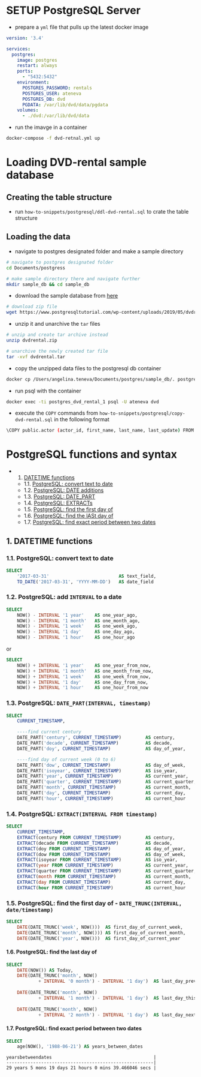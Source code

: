 
# SETUP PostgreSQL Server

* prepare a `yml` file that pulls up the latest docker image

```yml
version: '3.4'

services:
  postgres:
    image: postgres
    restart: always
    ports: 
      - "5432:5432"
    environment:
      POSTGRES_PASSWORD: rentals
      POSTGRES_USER: ateneva
      POSTGRES_DB: dvd
      PGDATA: /var/lib/dvd/data/pgdata
    volumes: 
      - ./dvd:/var/lib/dvd/data
```

* run the imavge in a container

```bash
docker-compose -f dvd-retnal.yml up
```

# Loading DVD-rental sample database

## Creating the table structure

* run `how-to-snippets/postgresql/ddl-dvd-rental.sql`  to crate the table structure

## Loading the data

* navigate to postgres designated folder and make a sample directory

```bash
# navigate to postgres designated folder
cd Documents/postgress

# make sample directory there and navigate further 
mkdir sample_db && cd sample_db
```

* download the sample database from [here](https://www.postgresqltutorial.com/wp-content/uploads/2019/05/dvdrental.zip)

```bash
# download zip file 
wget https://www.postgresqltutorial.com/wp-content/uploads/2019/05/dvdrental.zip
```

* unzip it and unarchive the `tar` files

```bash
# unzip and create tar archive instead
unzip dvdrental.zip

# unarchive the newly created tar file
tar -xvf dvdrental.tar
```

* copy the unzipped data files to the postgresql db container

```bash
docker cp /Users/angelina.teneva/Documents/postgres/sample_db/. postgres_dvd_rental_1/:/home/
```

* run psql with the container

```bash
docker exec -ti postgres_dvd_rental_1 psql -U ateneva dvd
```

* execute the `COPY` commands from `how-to-snippets/postgresql/copy-dvd-rental.sql` in the following format

```bash
\COPY public.actor (actor_id, first_name, last_name, last_update) FROM 'home/3057.dat';
```

# PostgreSQL functions and syntax

<!-- vscode-markdown-toc -->
* 1. [DATETIME functions](#DATETIMEfunctions)
  * 1.1. [PostgreSQL: convert text to date](#PostgreSQL:converttexttodate)
  * 1.2. [PostgreSQL: DATE additions](#PostgreSQL:DATEadditions)
  * 1.3. [PostgreSQL: DATE_PART](#PostgreSQL:DATE_PART)
  * 1.4. [PostgreSQL: EXTRACTs](#PostgreSQL:EXTRACTs)
  * 1.5. [PostgreSQL: find the first day of](#PostgreSQL:findthefirstdayof)
  * 1.6. [PostgreSQL: find the lASt day of](#PostgreSQL:findthelAStdayof)
  * 1.7. [PostgreSQL: find exact period between two dates](#PostgreSQL:findexactperiodbetweentwodates)

<!-- vscode-markdown-toc-config
	numbering=true
	autoSave=true
	/vscode-markdown-toc-config -->
<!-- /vscode-markdown-toc -->

<!-- markdownlint-disable MD033 -->

## 1. <a name='DATETIMEfunctions'></a>DATETIME functions

### 1.1. <a name='PostgreSQL:converttexttodate'></a>PostgreSQL: convert text to date

```sql
SELECT
    '2017-03-31'                          AS text_field,
    TO_DATE('2017-03-31', 'YYYY-MM-DD')   AS date_field
```

### 1.2. <a name='PostgreSQL:DATEadditions'></a>PostgreSQL: add `INTERVAL` to a date

```sql
SELECT
    NOW() - INTERVAL '1 year'    AS one_year_ago,
    NOW() - INTERVAL '1 month'   AS one_month_ago,
    NOW() - INTERVAL '1 week'    AS one_week_ago,
    NOW() - INTERVAL '1 day'     AS one_day_ago,
    NOW() - INTERVAL '1 hour'    AS one_hour_ago
```

or

```sql
SELECT
    NOW() + INTERVAL '1 year'    AS one_year_from_now,
    NOW() + INTERVAL '1 month'   AS one_month_from_now,
    NOW() + INTERVAL '1 week'    AS one_week_from_now,
    NOW() + INTERVAL '1 day'     AS one_day_from_now,
    NOW() + INTERVAL '1 hour'    AS one_hour_from_now
```

### 1.3. <a name='PostgreSQL:DATE_PART'></a>PostgreSQL: `DATE_PART(INTERVAL, timestamp)`

```sql
SELECT
    CURRENT_TIMESTAMP,

    ----find current century
    DATE_PART('century', CURRENT_TIMESTAMP)         AS century,                 
    DATE_PART('decade', CURRENT_TIMESTAMP)          AS decade,
    DATE_PART('doy', CURRENT_TIMESTAMP)             AS day_of_year,

    ----find day of current week (0 to 6)
    DATE_PART('dow', CURRENT_TIMESTAMP)             AS day_of_week,
    DATE_PART('isoyear', CURRENT_TIMESTAMP)         AS iso_year,
    DATE_PART('year', CURRENT_TIMESTAMP)            AS current_year,
    DATE_PART('quarter', CURRENT_TIMESTAMP)         AS current_quarter,
    DATE_PART('month', CURRENT_TIMESTAMP)           AS current_month,
    DATE_PART('day', CURRENT_TIMESTAMP)             AS current_day,
    DATE_PART('hour', CURRENT_TIMESTAMP)            AS current_hour
```

### 1.4. <a name='PostgreSQL:EXTRACTs'></a>PostgreSQL: `EXTRACT(INTERVAL FROM timestamp)`

```sql
SELECT
    CURRENT_TIMESTAMP,
    EXTRACT(century FROM CURRENT_TIMESTAMP)         AS century,
    EXTRACT(decade FROM CURRENT_TIMESTAMP)          AS decade,
    EXTRACT(doy FROM CURRENT_TIMESTAMP)             AS day_of_year,
    EXTRACT(dow FROM CURRENT_TIMESTAMP)             AS day_of_week,
    EXTRACT(isoyear FROM CURRENT_TIMESTAMP)         AS iso_year,
    EXTRACT(year FROM CURRENT_TIMESTAMP)            AS current_year,
    EXTRACT(quarter FROM CURRENT_TIMESTAMP)         AS current_quarter,
    EXTRACT(month FROM CURRENT_TIMESTAMP)           AS current_month,
    EXTRACT(day FROM CURRENT_TIMESTAMP)             AS current_day,
    EXTRACT(hour FROM CURRENT_TIMESTAMP)            AS current_hour
```

### 1.5. <a name='PostgreSQL:findthefirstdayof'></a>PostgreSQL: find the first day of - `DATE_TRUNC(INTERVAL, date/timestamp)`

```sql
SELECT
    DATE(DATE_TRUNC('week', NOW()))  AS first_day_of_current_week,
    DATE(DATE_TRUNC('month', NOW())) AS first_day_of_current_month,
    DATE(DATE_TRUNC('year', NOW()))  AS first_day_of_current_year
```

#### 1.6. <a name='PostgreSQL:findthelAStdayof'></a>PostgreSQL: find the last day of

```sql
SELECT
    DATE(NOW()) AS Today,
    DATE(DATE_TRUNC('month', NOW() 
            + INTERVAL '0 month') - INTERVAL '1 day')  AS last_day_previous_month,
    
    DATE(DATE_TRUNC('month', NOW() 
            + INTERVAL '1 month') - INTERVAL '1 day')  AS last_day_this_month,
    
    DATE(DATE_TRUNC('month', NOW() 
            + INTERVAL '2 month') - INTERVAL '1 day')  AS last_day_next_month
```

#### 1.7. <a name='PostgreSQL:findexactperiodbetweentwodates'></a>PostgreSQL: find exact period between two dates

```sql
SELECT
    age(NOW(), '1988-06-21') AS years_between_dates
```

```text
yearsbetweendates                                      |
-------------------------------------------------------|
29 years 5 mons 19 days 21 hours 0 mins 39.466046 secs |
```
